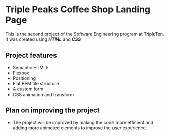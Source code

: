 # Triple Peaks Coffee Shop Landing Page

This is the second project of the Software Engineering program at TripleTen. It was created using ***HTML*** and ***CSS***

## Project features

- Semantic HTML5
- Flexbox
- Positioning
- Flat BEM file structure
- A custom form
- CSS animation and transform

## Plan on improving the project

- The project will be improved by making the code more efficient and adding more animated elements to improve the user experience.
